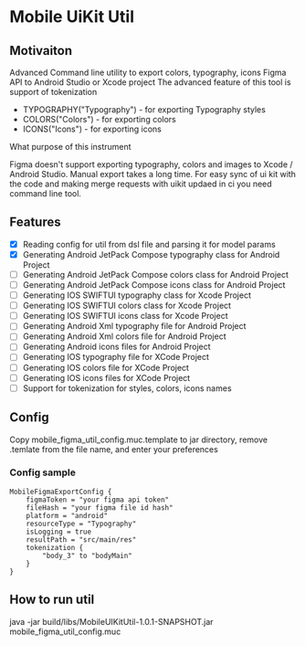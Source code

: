 # Mobile UiKit Util

## Motivaiton

Advanced Command line utility to export colors, typography, icons Figma API to Android Studio or Xcode project
The advanced feature of this tool is support of tokenization

- TYPOGRAPHY("Typography") - for exporting Typography styles
- COLORS("Colors") - for exporting colors
- ICONS("Icons") - for exporting icons

What purpose of this instrument

Figma doesn't support exporting typography, colors and images to Xcode / Android Studio. Manual export takes a long time.
For easy sync of ui kit with the code and making merge requests with uikit updaed in ci you need
command line tool.

## Features

- [x] Reading config for util from dsl file and parsing it for model params
- [x] Generating Android JetPack Compose typography class for Android Project 
- [ ] Generating Android JetPack Compose colors class for Android Project
- [ ] Generating Android JetPack Compose icons class for Android Project
- [ ] Generating IOS SWIFTUI typography class for Xcode Project
- [ ] Generating IOS SWIFTUI colors class for Xcode Project
- [ ] Generating IOS SWIFTUI icons class for Xcode Project
- [ ] Generating Android Xml typography file for Android Project
- [ ] Generating Android Xml colors file for Android Project
- [ ] Generating Android icons files for Android Project
- [ ] Generating IOS typography file for XCode Project
- [ ] Generating IOS colors file for XCode Project
- [ ] Generating IOS icons files for XCode Project
- [ ] Support for tokenization for styles, colors, icons names

## Config

Copy mobile_figma_util_config.muc.template to jar directory, remove .temlate from the file name, 
and enter your preferences

### Config sample
```
MobileFigmaExportConfig {
    figmaToken = "your figma api token"
    fileHash = "your figma file id hash"
    platform = "android"
    resourceType = "Typography"
    isLogging = true
    resultPath = "src/main/res"
    tokenization {
        "body_3" to "bodyMain"
    }
}
```
## How to run util
java -jar build/libs/MobileUIKitUtil-1.0.1-SNAPSHOT.jar mobile_figma_util_config.muc